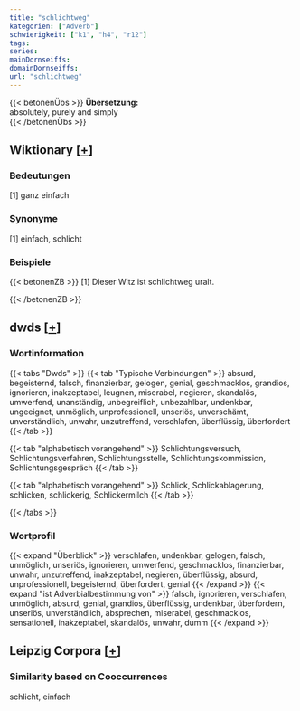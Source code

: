 ```yaml
---
title: "schlichtweg"
kategorien: ["Adverb"]
schwierigkeit: ["k1", "h4", "r12"]
tags:
series:
mainDornseiffs:
domainDornseiffs:
url: "schlichtweg"
---
```


{{< betonenÜbs >}}
**Übersetzung:**  
absolutely, purely and simply  
{{< /betonenÜbs >}}

## Wiktionary [[+](https://de.wiktionary.org/wiki/schlichtweg)]

### Bedeutungen
[1] ganz einfach  

### Synonyme
[1] einfach, schlicht  

### Beispiele
{{< betonenZB >}}
[1] Dieser Witz ist schlichtweg uralt.  

{{< /betonenZB >}}


## dwds [[+](https://www.dwds.de/wb/schlichtweg)]

### Wortinformation
{{< tabs "Dwds" >}}
{{< tab "Typische Verbindungen" >}}
absurd, begeisternd, falsch, finanzierbar, gelogen, genial, geschmacklos, grandios, ignorieren, inakzeptabel, leugnen, miserabel, negieren, skandalös, umwerfend, unanständig, unbegreiflich, unbezahlbar, undenkbar, ungeeignet, unmöglich, unprofessionell, unseriös, unverschämt, unverständlich, unwahr, unzutreffend, verschlafen, überflüssig, überfordert
{{< /tab >}}

{{< tab "alphabetisch vorangehend" >}}
Schlichtungsversuch, Schlichtungsverfahren, Schlichtungsstelle, Schlichtungskommission, Schlichtungsgespräch
{{< /tab >}}

{{< tab "alphabetisch vorangehend" >}}
Schlick, Schlickablagerung, schlicken, schlickerig, Schlickermilch
{{< /tab >}}

{{< /tabs >}}

### Wortprofil
{{< expand "Überblick" >}} verschlafen, undenkbar, gelogen, falsch, unmöglich, unseriös, ignorieren, umwerfend, geschmacklos, finanzierbar, unwahr, unzutreffend, inakzeptabel, negieren, überflüssig, absurd, unprofessionell, begeisternd, überfordert, genial {{< /expand >}}
{{< expand "ist Adverbialbestimmung von" >}} falsch, ignorieren, verschlafen, unmöglich, absurd, genial, grandios, überflüssig, undenkbar, überfordern, unseriös, unverständlich, absprechen, miserabel, geschmacklos, sensationell, inakzeptabel, skandalös, unwahr, dumm {{< /expand >}}

## Leipzig Corpora [[+](https://corpora.uni-leipzig.de/en/res?word=schlichtweg&corpusId=deu_newscrawl-public_2018)]


### Similarity based on Cooccurrences
schlicht, einfach

